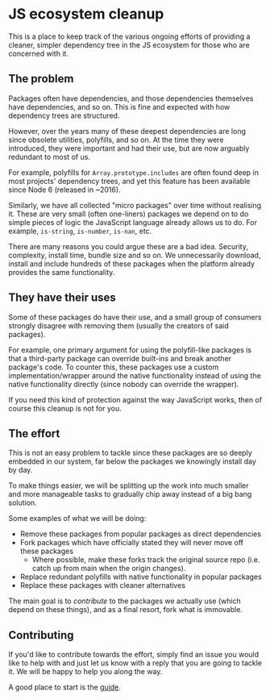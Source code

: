 # JS ecosystem cleanup

This is a place to keep track of the various ongoing efforts of
providing a cleaner, simpler dependency tree in the JS ecosystem for those
who are concerned with it.

## The problem

Packages often have dependencies, and those dependencies themselves have
dependencies, and so on. This is fine and expected with how dependency trees
are structured.

However, over the years many of these deepest dependencies are long since
obsolete utilities, polyfills, and so on. At the time they were introduced,
they were important and had their use, but are now arguably redundant to
most of us.

For example, polyfills for `Array.prototype.includes` are often found
deep in most projects' dependency trees, and yet this feature has been available
since Node 6 (released in ~2016).

Similarly, we have all collected "micro packages" over time without realising
it. These are very small (often one-liners) packages we depend on to do
simple pieces of logic the JavaScript language already allows us to do. For
example, `is-string`, `is-number`, `is-nan`, etc.

There are many reasons you could argue these are a bad idea. Security,
complexity, install time, bundle size and so on. We unnecessarily download,
install and include hundreds of these packages when the platform already
provides the same functionality.

## They have their uses

Some of these packages do have their use, and a small group of consumers
strongly disagree with removing them (usually the creators of said packages).

For example, one primary argument for using the polyfill-like packages is
that a third-party package can override built-ins and break another package's
code. To counter this, these packages use a custom implementation/wrapper around
the native functionality instead of using the native functionality directly
(since nobody can override the wrapper).

If you need this kind of protection against the way JavaScript works, then of
course this cleanup is not for you.

## The effort

This is not an easy problem to tackle since these packages are so deeply
embedded in our system, far below the packages we knowingly install day by day.

To make things easier, we will be splitting up the work into much smaller
and more manageable tasks to gradually chip away instead of a big bang solution.

Some examples of what we will be doing:

- Remove these packages from popular packages as direct dependencies
- Fork packages which have officially stated they will never move off these
packages
    - Where possible, make these forks track the original source repo (i.e.
catch up from main when the origin changes).
- Replace redundant polyfills with native functionality in popular packages
- Replace these packages with cleaner alternatives

The main goal is to _contribute_ to the packages we actually use (which depend
on these things), and as a final resort, fork what is immovable.

## Contributing

If you'd like to contribute towards the effort, simply find an issue you would
like to help with and just let us know with a reply that you are going to tackle
it. We will be happy to help you along the way.

A good place to start is the [guide](./docs/guide.md).
